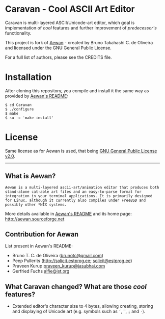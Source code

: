 # Caravan - Cool ASCII Art Editor

Caravan is multi-layered ASCII/Unicode-art editor, which goal is implementation of *cool* features and further improvement of *predecessor's* functionality.

This project is fork of [Aewan](http://aewan.sourceforge.net) - created by Bruno Takahashi C. de Oliveira and licensed under the GNU General Public License.

For a full list of authors, please see the CREDITS file.

# Installation

After cloning this repository, you compile and install it the same way as provided by [Aewan's README](./README):

```
$ cd Caravan
$ ./configure
$ make
$ su -c 'make install'
```

# License

Same license as for Aewan is used, that being [GNU General Public License v2.0](./COPYING).

---

## What is Aewan?

`Aewan is a multi-layered ascii-art/animation editor that produces
both stand-alone cat-able art files and an easy-to-parse format for integration
in your terminal applications. It is primarily designed for Linux, although it
currently also compiles under FreeBSD and possibly other *NIX systems.`

More details available in [Aewan's README](./README) and its home page: http://aewan.sourceforge.net

## Contribution for Aewan
List present in Aewan's README:
  - Bruno T. C. de Oliveira (brunotc@gmail.com)
  - Peep Pullerits (http://solicit.estprog.ee; solicit@estprog.ee)
  - Praveen Kurup <praveen_kurup@jasubhai.com>
  - Gerfried Fuchs <alfie@ist.org>

## What Caravan changed? What are those *cool* features?
  - Extended editor's character size to 4 bytes, allowing creating, storing and displaying of Unicode art (e.g. symbols such as `´`,  `‾`, `¡` and `·`).
